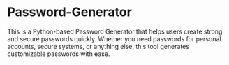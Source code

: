 # Password-Generator
This is a Python-based Password Generator that helps users create strong and secure passwords quickly. Whether you need passwords for personal accounts, secure systems, or anything else, this tool generates customizable passwords with ease.
